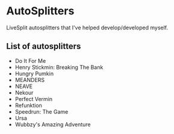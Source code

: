 # AutoSplitters
LiveSplit autosplitters that I've helped develop/developed myself.

## List of autosplitters
 - Do It For Me
 - Henry Stickmin: Breaking The Bank
 - Hungry Pumkin
 - MEANDERS
 - NEAVE
 - Nekour
 - Perfect Vermin
 - Refunktion
 - Speedrun: The Game
 - Ursa
 - Wubbzy's Amazing Adventure